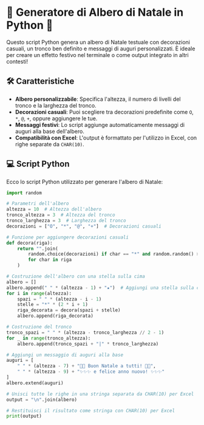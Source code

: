 # 🎄 Generatore di Albero di Natale in Python 🎄

Questo script Python genera un albero di Natale testuale con decorazioni casuali, un tronco ben definito e messaggi di auguri personalizzati. È ideale per creare un effetto festivo nel terminale o come output integrato in altri contesti!

## 🛠️ Caratteristiche

- **Albero personalizzabile**: Specifica l'altezza, il numero di livelli del tronco e la larghezza del tronco.
- **Decorazioni casuali**: Puoi scegliere tra decorazioni predefinite come `O`, `*`, `@`, `+`, oppure aggiungere le tue.
- **Messaggi festivi**: Lo script aggiunge automaticamente messaggi di auguri alla base dell'albero.
- **Compatibilità con Excel**: L'output è formattato per l'utilizzo in Excel, con righe separate da `CHAR(10)`.

## 💻 Script Python

Ecco lo script Python utilizzato per generare l'albero di Natale:

```python
import random

# Parametri dell'albero
altezza = 10  # Altezza dell'albero
tronco_altezza = 3  # Altezza del tronco
tronco_larghezza = 3  # Larghezza del tronco
decorazioni = ["O", "*", "@", "+"]  # Decorazioni casuali

# Funzione per aggiungere decorazioni casuali
def decora(riga):
    return "".join(
        random.choice(decorazioni) if char == "*" and random.random() > 0.7 else char
        for char in riga
    )

# Costruzione dell'albero con una stella sulla cima
albero = []
albero.append(" " * (altezza - 1) + "★")  # Aggiungi una stella sulla cima
for i in range(altezza):
    spazi = " " * (altezza - i - 1)
    stelle = "*" * (2 * i + 1)
    riga_decorata = decora(spazi + stelle)
    albero.append(riga_decorata)

# Costruzione del tronco
tronco_spazi = " " * (altezza - tronco_larghezza // 2 - 1)
for _ in range(tronco_altezza):
    albero.append(tronco_spazi + "|" * tronco_larghezza)

# Aggiungi un messaggio di auguri alla base
auguri = [
    " " * (altezza - 7) + "🎄🎄 Buon Natale a tutti! 🎄🎄",
    " " * (altezza - 9) + "✨✨✨ e felice anno nuovo! ✨✨✨"
]
albero.extend(auguri)

# Unisci tutte le righe in una stringa separata da CHAR(10) per Excel
output = "\n".join(albero)

# Restituisci il risultato come stringa con CHAR(10) per Excel
print(output)
